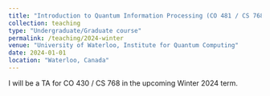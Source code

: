 ```yaml
---
title: "Introduction to Quantum Information Processing (CO 481 / CS 768)"
collection: teaching
type: "Undergraduate/Graduate course"
permalink: /teaching/2024-winter
venue: "University of Waterloo, Institute for Quantum Computing"
date: 2024-01-01
location: "Waterloo, Canada"
---
```


I will be a TA for CO 430 / CS 768 in the upcoming Winter 2024 term. 